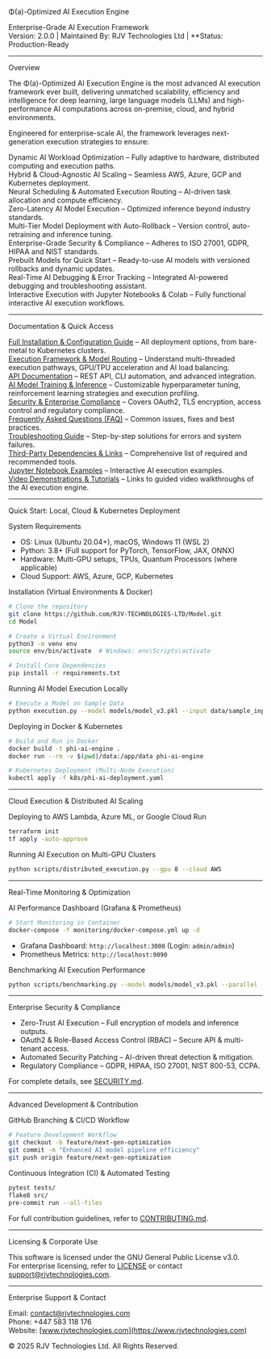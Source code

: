 Φ(a)-Optimized AI Execution Engine

Enterprise-Grade AI Execution Framework  
Version: 2.0.0  |  Maintained By: RJV Technologies Ltd  |  **Status: Production-Ready

---

Overview

The Φ(a)-Optimized AI Execution Engine is the most advanced AI execution framework ever built, delivering unmatched scalability, efficiency and intelligence for deep learning, large language models (LLMs) and high-performance AI computations across on-premise, cloud, and hybrid environments. 

Engineered for enterprise-scale AI, the framework leverages next-generation execution strategies to ensure:

Dynamic AI Workload Optimization – Fully adaptive to hardware, distributed computing and execution paths.  
Hybrid & Cloud-Agnostic AI Scaling – Seamless AWS, Azure, GCP and Kubernetes deployment.  
Neural Scheduling & Automated Execution Routing – AI-driven task allocation and compute efficiency.  
Zero-Latency AI Model Execution – Optimized inference beyond industry standards.  
Multi-Tier Model Deployment with Auto-Rollback – Version control, auto-retraining and inference tuning.  
Enterprise-Grade Security & Compliance – Adheres to ISO 27001, GDPR, HIPAA and NIST standards.  
Prebuilt Models for Quick Start – Ready-to-use AI models with versioned rollbacks and dynamic updates.  
Real-Time AI Debugging & Error Tracking – Integrated AI-powered debugging and troubleshooting assistant.  
Interactive Execution with Jupyter Notebooks & Colab – Fully functional interactive AI execution workflows.  

---

Documentation & Quick Access

[Full Installation & Configuration Guide](docs/INSTALLATION.md) – All deployment options, from bare-metal to Kubernetes clusters.  
[Execution Framework & Model Routing](docs/EXECUTION_WORKFLOW.md) – Understand multi-threaded execution pathways, GPU/TPU acceleration and AI load balancing.  
[API Documentation](docs/API_REFERENCE.md) – REST API, CLI automation, and advanced integration.  
[AI Model Training & Inference](docs/TRAINING_INFERENCE.md) – Customizable hyperparameter tuning, reinforcement learning strategies and execution profiling.  
[Security & Enterprise Compliance](docs/SECURITY.md) – Covers OAuth2, TLS encryption, access control and regulatory compliance.  
[Frequently Asked Questions (FAQ)](docs/FAQ.md) – Common issues, fixes and best practices.  
[Troubleshooting Guide](docs/TROUBLESHOOTING.md) – Step-by-step solutions for errors and system failures.  
[Third-Party Dependencies & Links](docs/THIRD_PARTY.md) – Comprehensive list of required and recommended tools.  
[Jupyter Notebook Examples](docs/JUPYTER_EXAMPLES.md) – Interactive AI execution examples.  
[Video Demonstrations & Tutorials](docs/VIDEO_TUTORIALS.md) – Links to guided video walkthroughs of the AI execution engine.  

---

Quick Start: Local, Cloud & Kubernetes Deployment

System Requirements
- OS: Linux (Ubuntu 20.04+), macOS, Windows 11 (WSL 2)  
- Python: 3.8+ (Full support for PyTorch, TensorFlow, JAX, ONNX)  
- Hardware: Multi-GPU setups, TPUs, Quantum Processors (where applicable)  
- Cloud Support: AWS, Azure, GCP, Kubernetes  

Installation (Virtual Environments & Docker)

```bash
# Clone the repository
git clone https://github.com/RJV-TECHNOLOGIES-LTD/Model.git
cd Model

# Create a Virtual Environment
python3 -m venv env
source env/bin/activate  # Windows: env\Scripts\activate

# Install Core Dependencies
pip install -r requirements.txt
```

Running AI Model Execution Locally

```bash
# Execute a Model on Sample Data
python execution.py --model models/model_v3.pkl --input data/sample_input.json --gpu
```

Deploying in Docker & Kubernetes

```bash
# Build and Run in Docker
docker build -t phi-ai-engine .
docker run --rm -v $(pwd)/data:/app/data phi-ai-engine
```

```bash
# Kubernetes Deployment (Multi-Node Execution)
kubectl apply -f k8s/phi-ai-deployment.yaml
```

---

Cloud Execution & Distributed AI Scaling

Deploying to AWS Lambda, Azure ML, or Google Cloud Run
```bash
terraform init
tf apply -auto-approve
```

Running AI Execution on Multi-GPU Clusters
```bash
python scripts/distributed_execution.py --gpu 8 --cloud AWS
```

---

Real-Time Monitoring & Optimization

AI Performance Dashboard (Grafana & Prometheus)
```bash
# Start Monitoring in Container
docker-compose -f monitoring/docker-compose.yml up -d
```
- Grafana Dashboard: `http://localhost:3000` (Login: `admin/admin`)
- Prometheus Metrics: `http://localhost:9090`

Benchmarking AI Execution Performance
```bash
python scripts/benchmarking.py --model models/model_v3.pkl --parallel --cache-enabled
```

---

Enterprise Security & Compliance

- Zero-Trust AI Execution – Full encryption of models and inference outputs.  
- OAuth2 & Role-Based Access Control (RBAC) – Secure API & multi-tenant access.  
- Automated Security Patching – AI-driven threat detection & mitigation.  
- Regulatory Compliance – GDPR, HIPAA, ISO 27001, NIST 800-53, CCPA.  

For complete details, see [SECURITY.md](docs/SECURITY.md).

---

Advanced Development & Contribution

GitHub Branching & CI/CD Workflow
```bash
# Feature Development Workflow
git checkout -b feature/next-gen-optimization
git commit -m "Enhanced AI model pipeline efficiency"
git push origin feature/next-gen-optimization
```

Continuous Integration (CI) & Automated Testing
```bash
pytest tests/
flake8 src/
pre-commit run --all-files
```

For full contribution guidelines, refer to [CONTRIBUTING.md](docs/CONTRIBUTING.md).

---

Licensing & Corporate Use

This software is licensed under the GNU General Public License v3.0.  
For enterprise licensing, refer to [LICENSE](LICENSE) or contact support@rjvtechnologies.com.

---

Enterprise Support & Contact

Email: contact@rjvtechnologies.com  
Phone: +447 583 118 176  
Website: [www.rjvtechnologies.com](https://www.rjvtechnologies.com)

© 2025 RJV Technologies Ltd. All Rights Reserved.

